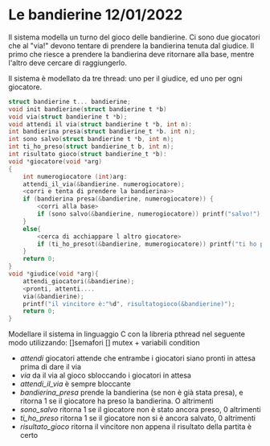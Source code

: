 # Le bandierine 12/01/2022

Il sistema modella un turno del gioco delle bandierine. Ci sono due giocatori che al "via!" devono tentare di prendere la bandierina tenuta dal giudice. Il primo che riesce a prendere la bandierina deve ritornare alla base, mentre l'altro deve cercare di raggiungerlo.

Il sistema è modellato da tre thread: uno per il giudice, ed uno per ogni giocatore.
```C
struct bandierine t... bandierine;
void init bandierine(struct bandierine t *b)
void via(struct bandierine t *b);
void attendi il via(struct bandierine t *b, int n):
int bandierina presa(struct bandierine_t *b. int n); 
int sono salvo(struct bandierine t *b, int n); 
int ti_ho_preso(struct bandierine_t b, int n); 
int risultato gioco(struct bandierine_t *b):
void *giocatore(void *arg)
{
    int numerogiocatore (int)arg:
    attendi_il_via(&bandierine. numerogiocatore); 
    <corri e tenta di prendere la bandierina>>
    if (bandierina presa(&bandierine, numerogiocatore)) {
        <corri alla base>
        if (sono salvo(&bandierine, numerogiocatore)) printf("salvo!");
    }
    else{
        <cerca di acchiappare l altro giocatore>
        if (ti_ho_presot(&bandierine, mumerogiocatore)) printf("ti ho preso!");
    }
    return 0;
}
void *giudice(void *arg){
    attendi_giocatori(&bandierine);
    <pronti, attenti....
    via(&bandierine);
    printf("il vincitore è:"%d", risultatogioco(&bandierine)");
    return 0;
}
```
Modellare il sistema in linguaggio C con la libreria pthread nel seguente modo utilizzando: []semafori [] mutex + variabili condition
- _attendi_ giocatori attende che entrambe i giocatori siano pronti in attesa prima di dare il via
- _via_ da il via al gioco sbloccando i giocatori in attesa
- _attendi_il_via_ è sempre bloccante
- _bandierina_presa_ prende la bandierina (se non è già stata presa), e ritorna 1 se il giocatore ha preso la bandierina. O altrimenti
- _sono_salvo_ ritorna 1 se il giocatore non è stato ancora preso, 0 altrimenti
- _ti_ho_preso_ ritorna 1 se il giocatore non si è ancora salvato, 0 altrimenti
- _risultato_gioco_ ritorna il vincitore non appena il risultato della partita è certo